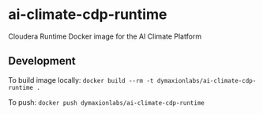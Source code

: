 # ai-climate-cdp-runtime

Cloudera Runtime Docker image for the AI Climate Platform

## Development

To build image locally: `docker build --rm -t dymaxionlabs/ai-climate-cdp-runtime .`

To push: `docker push dymaxionlabs/ai-climate-cdp-runtime`
